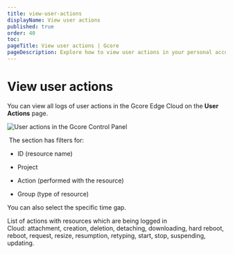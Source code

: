 ```yaml
---
title: view-user-actions
displayName: View user actions
published: true
order: 40
toc:
pageTitle: View user actions | Gcore
pageDescription: Explore how to view user actions in your personal account.
---
```

# View user actions

You can view all logs of user actions in the Gcore Edge Cloud on the **User Actions** page.

![User actions in the Gcore Control Panel](https://assets.gcore.pro/docs/cloud/getting-started/projects/users/view-user-actions/user-actions.png)

 The section has filters for: 

*   ID (resource name)

*   Project

*   Action (performed with the resource)

*   Group (type of resource)

You can also select the specific time gap. 

List of actions with resources which are being logged in Cloud: attachment, creation, deletion, detaching, downloading, hard reboot, reboot, request, resize, resumption, retyping, start, stop, suspending, updating.